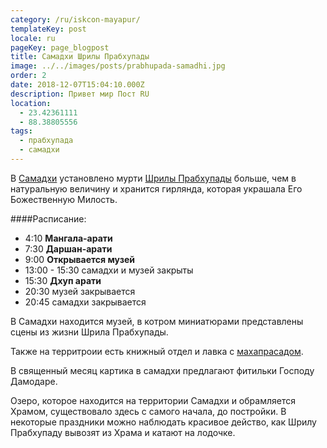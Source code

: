 ```yaml
---
category: /ru/iskcon-mayapur/
templateKey: post
locale: ru
pageKey: page_blogpost
title: Самадхи Шрилы Прабхупады
image: ../../images/posts/prabhupada-samadhi.jpg
order: 2
date: 2018-12-07T15:04:10.000Z
description: Привет мир Пост RU
location:
  - 23.42361111
  - 88.38805556
tags:
  - прабхупада
  - самадхи
---
```


В [Самадхи](/ru/glossary/#самадхи) установлено мурти [Шрилы Прабхупады](/ru/srila-prabhupada) больше, чем в натуральную величину и хранится гирлянда, которая украшала Его Божественную Милость.

####Расписание:
  - 4:10 **Мангала-арати**
  - 7:30 **Даршан-арати**
  - 9:00 **Открывается музей**
  - 13:00 - 15:30 самадхи и музей закрыты
  - 15:30 **Дхуп арати**
  - 20:30 музей закрывается
  - 20:45 самадхи закрывается

В Самадхи находится музей, в котром миниатюрами представлены сцены из жизни Шрила Прабхупады.

Также на территроии есть книжный отдел и лавка с [махапрасадом](/ru/glossary/#махапрасад).

В священный месяц картика в самадхи предлагают фитильки Господу Дамодаре.

Озеро, которое находится на территории Самадхи и обрамляется Храмом, существовало здесь с самого начала, до постройки. В некоторые праздники можно наблюдать красивое действо, как Шрилу Прабхупаду вывозят из Храма и катают на лодочке.

<tbd locale="ru" url="mailto:haribol@mayapur.live"></tbd>

